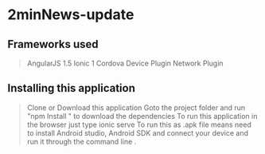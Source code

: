 # 2minNews-update

## Frameworks used

> AngularJS 1.5
> Ionic 1
> Cordova
> Device Plugin
> Network Plugin

## Installing this application

> Clone or Download this application
>  Goto the project folder and  run "npm Install " to download the dependencies
>  To run this application in the browser just type ionic serve
> To run this as .apk file  means need to install Android studio, Android SDK and connect your device and run it through the
>  command line .
